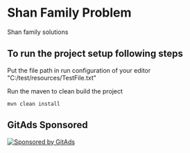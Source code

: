 # Shan Family Problem

Shan family solutions

## To run the project setup following steps

Put the file path in run configuration of your editor "C:/test/resources/TestFile.txt"

Run the maven to clean build the project

```
mvn clean install
```

## GitAds Sponsored
[![Sponsored by GitAds](https://gitads.dev/v1/ad-serve?source=arnabnandy7/shanfamilyproblem@github)](https://gitads.dev/v1/ad-track?source=arnabnandy7/shanfamilyproblem@github)

